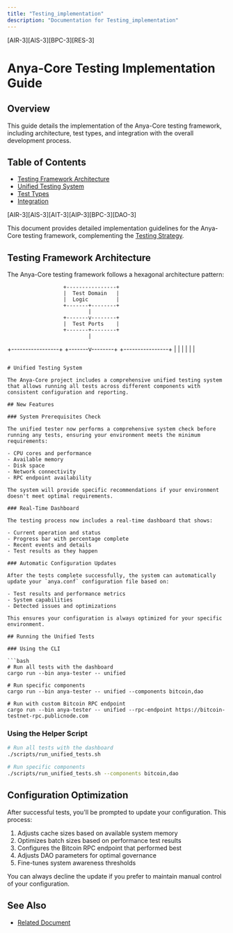 ```yaml
---
title: "Testing_implementation"
description: "Documentation for Testing_implementation"
---
```


[AIR-3][AIS-3][BPC-3][RES-3]

# Anya-Core Testing Implementation Guide

## Overview

This guide details the implementation of the Anya-Core testing framework, including architecture, test types, and integration with the overall development process.

## Table of Contents

- [Testing Framework Architecture](#testing-framework-architecture)
- [Unified Testing System](#unified-testing-system)
- [Test Types](#test-types)
- [Integration](#integration)


[AIR-3][AIS-3][AIT-3][AIP-3][BPC-3][DAO-3]

This document provides detailed implementation guidelines for the Anya-Core testing framework, complementing the [Testing Strategy](./TESTING_STRATEGY.md).

## Testing Framework Architecture

The Anya-Core testing framework follows a hexagonal architecture pattern:

                      +----------------+
                      |  Test Domain   |
                      |  Logic         |
                      +-------+--------+
                              |
                      +-------v--------+
                      |  Test Ports    |
                      +-------+--------+
                              |
+-----------------+   +-------v--------+   +----------------+
|                 |   |                |   |                | 
```

# Unified Testing System

The Anya-Core project includes a comprehensive unified testing system that allows running all tests across different components with consistent configuration and reporting.

## New Features

### System Prerequisites Check

The unified tester now performs a comprehensive system check before running any tests, ensuring your environment meets the minimum requirements:

- CPU cores and performance
- Available memory
- Disk space
- Network connectivity
- RPC endpoint availability

The system will provide specific recommendations if your environment doesn't meet optimal requirements.

### Real-Time Dashboard

The testing process now includes a real-time dashboard that shows:

- Current operation and status
- Progress bar with percentage complete
- Recent events and details
- Test results as they happen

### Automatic Configuration Updates

After the tests complete successfully, the system can automatically update your `anya.conf` configuration file based on:

- Test results and performance metrics
- System capabilities
- Detected issues and optimizations

This ensures your configuration is always optimized for your specific environment.

## Running the Unified Tests

### Using the CLI

```bash
# Run all tests with the dashboard
cargo run --bin anya-tester -- unified

# Run specific components
cargo run --bin anya-tester -- unified --components bitcoin,dao

# Run with custom Bitcoin RPC endpoint
cargo run --bin anya-tester -- unified --rpc-endpoint https://bitcoin-testnet-rpc.publicnode.com
```

### Using the Helper Script

```bash
# Run all tests with the dashboard
./scripts/run_unified_tests.sh

# Run specific components
./scripts/run_unified_tests.sh --components bitcoin,dao
```

## Configuration Optimization

After successful tests, you'll be prompted to update your configuration. This process:

1. Adjusts cache sizes based on available system memory
2. Optimizes batch sizes based on performance test results
3. Configures the Bitcoin RPC endpoint that performed best
4. Adjusts DAO parameters for optimal governance 
5. Fine-tunes system awareness thresholds

You can always decline the update if you prefer to maintain manual control of your configuration. 
## See Also

- [Related Document](#related-document)

